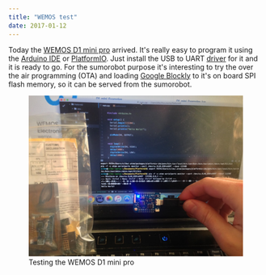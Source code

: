 ```yaml
---
title: "WEMOS test"
date: 2017-01-12
---
```


Today the [WEMOS D1 mini pro](https://www.wemos.cc/product/d1-mini-pro.html) arrived. It's really easy to program it using the [Arduino IDE](https://www.arduino.cc/) or [PlatformIO](http://platformio.org/). Just install the USB to UART [driver](https://www.silabs.com/products/mcu/Pages/USBtoUARTBridgeVCPDrivers.aspx) for it and it is ready to go. For the sumorobot purpose it's interesting to try the over the air programming (OTA) and loading [Google Blockly](https://developers.google.com/blockly/) to it's on board SPI flash memory, so it can be served from the sumorobot.

<figure>
  <img src="/assets/images/wemos.jpg" alt="sumorobots">
  <figcaption>Testing the WEMOS D1 mini pro</figcaption>
</figure>
